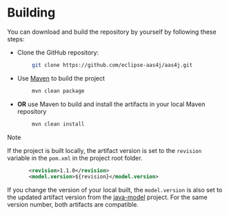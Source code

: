 # Building

You can download and build the repository by yourself by following these steps:

- Clone the GitHub repository:

```sh
        git clone https://github.com/eclipse-aas4j/aas4j.git
```

- Use [Maven](https://maven.apache.org/) to build the project
```sh
        mvn clean package
```

- **OR** use Maven to build and install the artifacts in your local Maven repository
```sh
        mvn clean install
```

> [!NOTE]
>
> If the project is built locally, the artifact version is set to the `revision` variable in the `pom.xml` in the project root folder. 
> ```xml
>        <revision>1.1.0</revision>
>        <model.version>${revision}</model.version>
> ```
> If you change the version of your local built, the `model.version` is also set to the updated artifact version from the [java-model](https://github.com/eclipse-aas4j/aas4j/tree/main/model) project. For the same version number, both artifacts are compatible.
